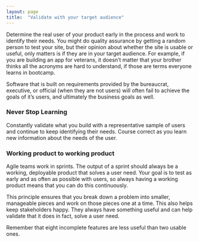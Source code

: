 ```yaml
---
layout: page
title:  "Validate with your target audience"
---
```

Determine the real user of your product early in the process and work to identify their needs. You might do quality assurance by getting a random person to test your site, but their opinion about whether the site is usable or useful, only matters is if they are in your target audience.  For example, if you are building an app for veterans, it doesn’t matter that your brother thinks all the acronyms are hard to understand, if those are terms everyone learns in bootcamp.

Software that is built on requirements provided by the bureaucrat, executive, or official (when they are not users) will often fail to achieve the goals of it’s users, and ultimately the business goals as well.

### Never Stop Learning
Constantly validate what you build with a representative sample of users and continue to keep identifying their needs. Course correct as you learn new information about the needs of the user.

### Working product to working product
Agile teams work in sprints. The output of a sprint should always be a working, deployable product that solves a user need. Your goal is to test as early and as often as possible with users, so always having a working product means that you can do this continuously.

This principle ensures that you break down a problem into smaller, manageable pieces and work on those pieces one at a time. This also helps keep stakeholders happy. They always have something useful and can help validate that it does in fact, solve a user need.  

Remember that eight incomplete features are less useful than two usable ones.
